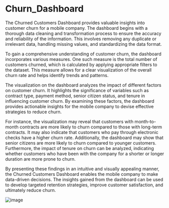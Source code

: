 # Churn_Dashboard

The Churned Customers Dashboard provides valuable insights into customer churn for a mobile company. The dashboard begins with a thorough data cleaning and transformation process to ensure the accuracy and reliability of the information. This involves removing any duplicate or irrelevant data, handling missing values, and standardizing the data format.

To gain a comprehensive understanding of customer churn, the dashboard incorporates various measures. One such measure is the total number of customers churned, which is calculated by applying appropriate filters to the dataset. This measure allows for a clear visualization of the overall churn rate and helps identify trends and patterns.

The visualization on the dashboard analyzes the impact of different factors on customer churn. It highlights the significance of variables such as contract type, payment method, senior citizen status, and tenure in influencing customer churn. By examining these factors, the dashboard provides actionable insights for the mobile company to devise effective strategies to reduce churn.

For instance, the visualization may reveal that customers with month-to-month contracts are more likely to churn compared to those with long-term contracts. It may also indicate that customers who pay through electronic checks have a higher churn rate. Additionally, the dashboard may show that senior citizens are more likely to churn compared to younger customers. Furthermore, the impact of tenure on churn can be analyzed, indicating whether customers who have been with the company for a shorter or longer duration are more prone to churn.

By presenting these findings in an intuitive and visually appealing manner, the Churned Customers Dashboard enables the mobile company to make data-driven decisions. The insights gained from the dashboard can be used to develop targeted retention strategies, improve customer satisfaction, and ultimately reduce churn.

![image](https://github.com/DiyaMalhotra/Churn_Dashboard/assets/90766447/ce86a417-c550-4173-a2fb-3d5d69d3ce24)
